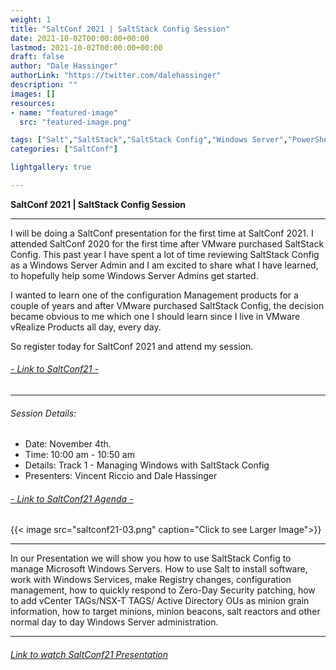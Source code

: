 ```yaml
---
weight: 1
title: "SaltConf 2021 | SaltStack Config Session"
date: 2021-10-02T00:00:00+00:00
lastmod: 2021-10-02T00:00:00+00:00
draft: false
author: "Dale Hassinger"
authorLink: "https://twitter.com/dalehassinger"
description: ""
images: []
resources:
- name: "featured-image"
  src: "featured-image.png"

tags: ["Salt","SaltStack","SaltStack Config","Windows Server","PowerShell","VMware","vRealize","Configuration Management","Automation","vRealize Automation","vRA","SaltConf 2021","Salt Beacons","Salt Grains","Salt Reactors","Salt Targets","Salt Jobs","Salt States"]
categories: ["SaltConf"]

lightgallery: true

---
```


**SaltConf 2021 | SaltStack Config Session**

<!--more-->

---

I will be doing a SaltConf presentation for the first time at SaltConf 2021. I attended SaltConf 2020 for the first time after VMware purchased SaltStack Config.  This past year I have spent a lot of time reviewing SaltStack Config as a Windows Server Admin and I am excited to share what I have learned, to hopefully help some Windows Server Admins get started.  

I wanted to learn one of the configuration Management products for a couple of years and after VMware purchased SaltStack Config, the decision became obvious to me which one I should learn since I live in VMware vRealize Products all day, every day.

So register today for SaltConf 2021 and attend my session.  

###### <a href="https://saltconf.com" target="_blank">- Link to SaltConf21 -</a>

---  
  
###### Session Details:

* Date: November 4th.
* Time: 10:00 am - 10:50 am
* Details: Track 1 - Managing Windows with SaltStack Config
* Presenters: Vincent Riccio and Dale Hassinger

###### <a href="https://saltconf.com/saltconf21/agenda/" target="_blank">- Link to SaltConf21 Agenda -</a>

{{< image src="saltconf21-03.png" caption="Click to see Larger Image">}}  

---

In our Presentation we will show you how to use SaltStack Config to manage Microsoft Windows Servers. How to use Salt to install software, work with Windows Services, make Registry changes, configuration management, how to quickly respond to Zero-Day Security patching, how to add vCenter TAGs/NSX-T TAGS/ Active Directory OUs as minion grain information, how to target minions, minion beacons, salt reactors and other normal day to day Windows Server administration.  

---

###### <a href="https://youtu.be/PNgG_vXo8S8" target="_blank">Link to watch SaltConf21 Presentation</a>

